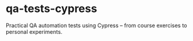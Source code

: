 # qa-tests-cypress
Practical QA automation tests using Cypress – from course exercises to personal experiments.
